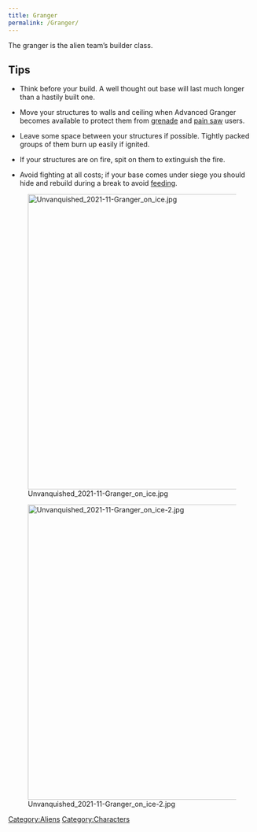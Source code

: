```yaml
---
title: Granger
permalink: /Granger/
---
```


The granger is the alien team’s builder class.

## Tips

- Think before your build. A well thought out base will last much longer
  than a hastily built one.

<!-- -->

- Move your structures to walls and ceiling when Advanced Granger
  becomes available to protect them from [grenade](grenade "wikilink")
  and [pain saw](Pain_Saw "wikilink") users.

<!-- -->

- Leave some space between your structures if possible. Tightly packed
  groups of them burn up easily if ignited.

<!-- -->

- If your structures are on fire, spit on them to extinguish the fire.

<!-- -->

- Avoid fighting at all costs; if your base comes under siege you should
  hide and rebuild during a break to avoid
  [feeding](Glossary#feeding "wikilink").

<figure>
<img src="Unvanquished_2021-11-Granger_on_ice.jpg"
title="Unvanquished_2021-11-Granger_on_ice.jpg" width="600" />
<figcaption>Unvanquished_2021-11-Granger_on_ice.jpg</figcaption>
</figure>

<figure>
<img src="Unvanquished_2021-11-Granger_on_ice-2.jpg"
title="Unvanquished_2021-11-Granger_on_ice-2.jpg" width="600" />
<figcaption>Unvanquished_2021-11-Granger_on_ice-2.jpg</figcaption>
</figure>

[Category:Aliens](Category:Aliens "wikilink")
[Category:Characters](Category:Characters "wikilink")